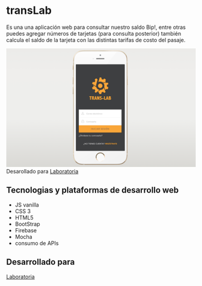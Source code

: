 # transLab

Es una una aplicación web para consultar nuestro saldo Bip!, entre otras puedes agregar números de tarjetas (para consulta posterior)
también calcula el saldo de la tarjeta con las distintas tarifas de costo del pasaje.

![App TransLab](https://github.com/PaulaAraya/portafolio/blob/master/assets/img/transLab2.png?raw=true)
Desarollado para [Laboratoria](http://laboratoria.la)

## Tecnologias y plataformas de desarrollo web
- JS vanilla
- CSS 3
- HTML5
- BootStrap
- Firebase
- Mocha
- consumo de APIs


## Desarrollado para
[Laboratoria](https://www.laboratoria.la/)
